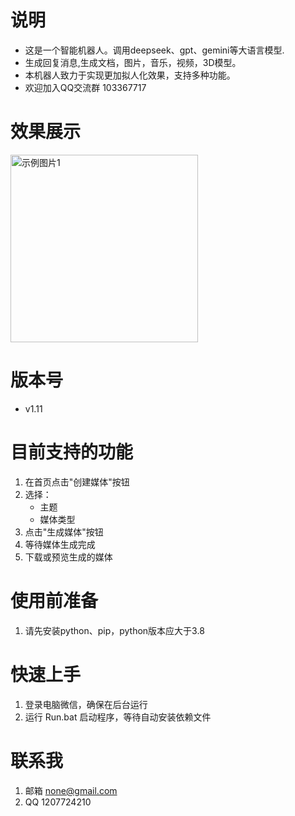 # 说明
- 这是一个智能机器人。调用deepseek、gpt、gemini等大语言模型.
- 生成回复消息,生成文档，图片，音乐，视频，3D模型。
- 本机器人致力于实现更加拟人化效果，支持多种功能。
- 欢迎加入QQ交流群 103367717

# 效果展示
<img src="Demo_Image/1.png" alt="示例图片1" width="300px">


# 版本号
- v1.11

# 目前支持的功能
1. 在首页点击"创建媒体"按钮
2. 选择：
   - 主题
   - 媒体类型
3. 点击"生成媒体"按钮
4. 等待媒体生成完成
5. 下载或预览生成的媒体

# 使用前准备
1. 请先安装python、pip，python版本应大于3.8

# 快速上手
1. 登录电脑微信，确保在后台运行
2. 运行 Run.bat 启动程序，等待自动安装依赖文件

# 联系我
1. 邮箱 none@gmail.com
2. QQ 1207724210
